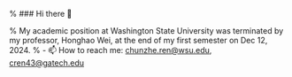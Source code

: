 
% ### Hi there 👋

% My academic position at Washington State University was terminated by my professor, Honghao Wei, at the end of my first semester on Dec 12, 2024. % - 📫 How to reach me: chunzhe.ren@wsu.edu, cren43@gatech.edu

